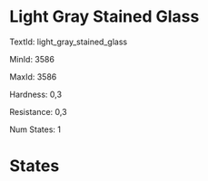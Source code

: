 # Light Gray Stained Glass

TextId: light_gray_stained_glass

MinId: 3586

MaxId: 3586

Hardness: 0,3

Resistance: 0,3


Num States: 1

# States
```

```